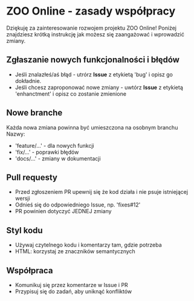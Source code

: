# ZOO Online - zasady współpracy
Dziękuję za zainteresowanie rozwojem projektu ZOO Online!
Poniżej znajdziesz krótką instrukcję jak możesz się zaangażować i wprowadzić zmiany.

## Zgłaszanie nowych funkcjonalności i błędów
- Jeśli znalazłeś/aś błąd - utrórz **Issue** z etykietą 'bug' i opisz go dokładnie.
- Jeśli chcesz zaproponować nowe zmiany - uwtórz **Issue** z etykietą 'enhanctment' i opisz co zostanie zmienione

## Nowe branche
Każda nowa zmiana powinna być umieszczona na osobnym branchu
Nazwy:
- 'feature/...' - dla nowych funkcji
- 'fix/...' - poprawki błędów
- 'docs/...' - zmiany w dokumentacji

## Pull requesty
- Przed zgłoszeniem PR upewnij się że kod działa i nie psuje istniejącej wersji
- Odnieś się do odpowiedniego Issue, np. 'fixes#12'
- PR powinien dotyczyć JEDNEJ zmiany

## Styl kodu
- Używaj czytelnego kodu i komentarzy tam, gdzie potrzeba
- HTML: korzystaj ze znaczników semantycznych

## Współpraca
- Komunikuj się przez komentarze w Issue i PR
- Przypisuj się do zadań, aby uniknąć konfliktów
